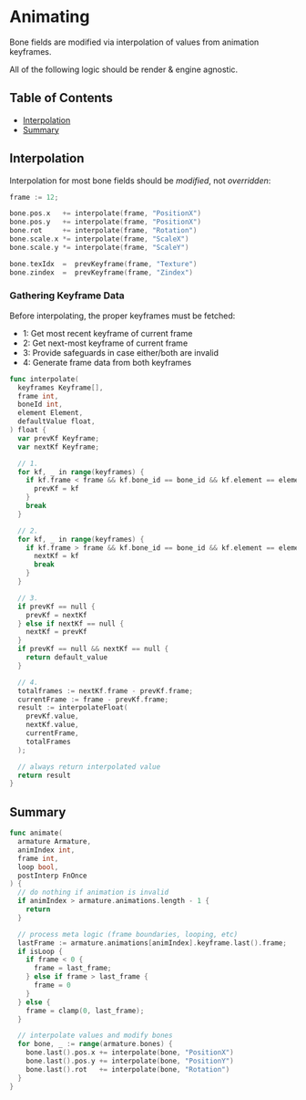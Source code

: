 # Animating

Bone fields are modified via interpolation of values from animation keyframes.

All of the following logic should be render & engine agnostic.

## Table of Contents

- [Interpolation](#interpolation)
- [Summary](#summary)

## Interpolation

Interpolation for most bone fields should be _modified_, not _overridden_:

```go
frame := 12;

bone.pos.x   += interpolate(frame, "PositionX")
bone.pos.y   += interpolate(frame, "PositionX")
bone.rot     += interpolate(frame, "Rotation")
bone.scale.x *= interpolate(frame, "ScaleX")
bone.scale.y *= interpolate(frame, "ScaleY")

bone.texIdx  =  prevKeyframe(frame, "Texture")
bone.zindex  =  prevKeyframe(frame, "Zindex")
```

### Gathering Keyframe Data

Before interpolating, the proper keyframes must be fetched:

- 1: Get most recent keyframe of current frame
- 2: Get next-most keyframe of current frame
- 3: Provide safeguards in case either/both are invalid
- 4: Generate frame data from both keyframes

```go
func interpolate(
  keyframes Keyframe[],
  frame int,
  boneId int,
  element Element,
  defaultValue float,
) float {
  var prevKf Keyframe;
  var nextKf Keyframe;

  // 1.
  for kf, _ in range(keyframes) {
    if kf.frame < frame && kf.bone_id == bone_id && kf.element == element {
      prevKf = kf
    }
    break
  }

  // 2.
  for kf, _ in range(keyframes) {
    if kf.frame > frame && kf.bone_id == bone_id && kf.element == element {
      nextKf = kf
      break
    }
  }

  // 3.
  if prevKf == null {
    prevKf = nextKf
  } else if nextKf == null {
    nextKf = prevKf
  }
  if prevKf == null && nextKf == null {
    return default_value
  }

  // 4.
  totalframes := nextKf.frame - prevKf.frame;
  currentFrame := frame - prevKf.frame;
  result := interpolateFloat(
    prevKf.value,
    nextKf.value,
    currentFrame,
    totalFrames
  );

  // always return interpolated value
  return result
}
```

## Summary

```go
func animate(
  armature Armature,
  animIndex int,
  frame int,
  loop bool,
  postInterp FnOnce
) {
  // do nothing if animation is invalid
  if animIndex > armature.animations.length - 1 {
    return
  }

  // process meta logic (frame boundaries, looping, etc)
  lastFrame := armature.animations[animIndex].keyframe.last().frame;
  if isLoop {
    if frame < 0 {
      frame = last_frame;
    } else if frame > last_frame {
      frame = 0
    }
  } else {
    frame = clamp(0, last_frame);
  }

  // interpolate values and modify bones
  for bone, _ := range(armature.bones) {
    bone.last().pos.x += interpolate(bone, "PositionX")
    bone.last().pos.y += interpolate(bone, "PositionY")
    bone.last().rot   += interpolate(bone, "Rotation")
  }
}
```
